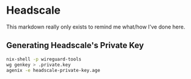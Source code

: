 # Headscale
This markdown really only exists to remind me what/how I've done here.

## Generating Headscale's Private Key

```sh
nix-shell -p wireguard-tools
wg genkey > .private.key
agenix -e headscale-private-key.age
```